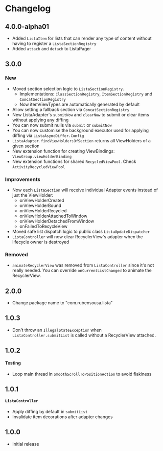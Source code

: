 # Changelog

## 4.0.0-alpha01

- Added `ListaItem` for lists that can render any type of content without having to register a `ListaSectionRegistry`
- Added `attach` and `detach` to ListaPager

## 3.0.0

### New
- Moved section selection logic to `ListaSectionRegistry`. 
  - Implementations: `ClassSectionRegistry`, `ItemSectionRegistry` and `ConcatSectionRegistry`
  - Now itemViewTypes are automatically generated by default
- Allow setting a fallback section via `ConcatSectionRegistry`
- New ListaAdapter's `submitNow` and `clearNow` to submit or clear items without applying any diffing
- You can now submit nulls via `submit` or `submitNow`
- You can now customise the background executor used for applying diffing via `ListaAsyncDiffer.Config`
- `ListaAdapter.findViewHoldersOfSection` returns all ViewHolders of a given section
- New extension function for creating ViewBindings: `ViewGroup.viewHolderBinding`
- New extension functions for shared `RecycledViewPool`. Check `ActivityRecycledViewPool`

### Improvements

- Now each `ListaSection` will receive individual Adapter events instead of just the ViewHolder:
  - onViewHolderCreated
  - onViewHolderBound
  - onViewHolderRecycled
  - onViewHolderAttachedToWindow
  - onViewHolderDetachedFromWindow
  - onFailedToRecycleView
- Moved safe list dispatch logic to public class `ListaUpdateDispatcher`
- `ListaController` will now clear RecyclerView's adapter when the lifecycle owner is destroyed

### Removed
- `animateRecyclerView` was removed from `ListaController` since it's not really needed. You can override `onCurrentListChanged` to animate the RecyclerView.

## 2.0.0

- Change package name to "com.rubensousa.lista"

## 1.0.3

- Don't throw an `IllegalStateException` when `ListaController.submitList` is called without a RecyclerView attached.

## 1.0.2

#### Testing

- Loop main thread in `SmoothScrollToPositionAction` to avoid flakiness

## 1.0.1

#### `ListaController`

- Apply diffing by default in `submitList`
- Invalidate item decorations after adapter changes

## 1.0.0

- Initial release
